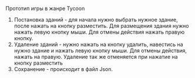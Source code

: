 Прототип игры в жанре Tycoon

1. Постановка зданий - для начала нужно выбрать нужное здание, после нажать на кнопку разместить. Для размещения здания нужно нажать левую кнопку мыши. Для отмены действия нажать правую кнопку.
2. Удаление зданий - нужно нажать на кнопку удалить, навестись на нужно здание и нажать левую кнопку мыши. Для отмены действия, нажать на правую. Удаление так же отменяется при нажатие на кнопку разместить
3. Сохранение - происходит в файл Json.
